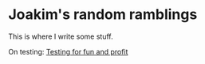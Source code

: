 # Joakim's random ramblings

This is where I write some stuff.

On testing: [Testing for fun and profit](testing.md)
